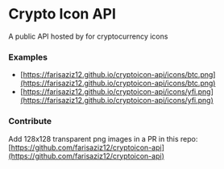 # Crypto Icon API

A public API hosted by for cryptocurrency icons

### Examples
- [https://farisaziz12.github.io/cryptoicon-api/icons/btc.png](https://farisaziz12.github.io/cryptoicon-api/icons/btc.png)
- [https://farisaziz12.github.io/cryptoicon-api/icons/yfi.png](https://farisaziz12.github.io/cryptoicon-api/icons/yfi.png)

### Contribute

Add 128x128 transparent png images in a PR in this repo: [https://github.com/farisaziz12/cryptoicon-api](https://github.com/farisaziz12/cryptoicon-api)
